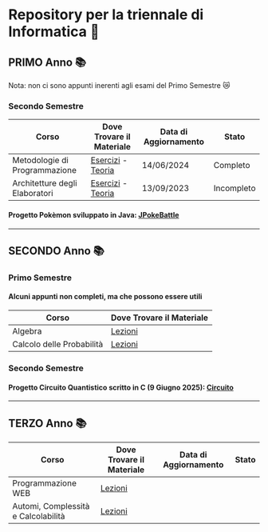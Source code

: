 # Repository per la triennale di Informatica 🌸
## PRIMO Anno 📚
Nota: non ci sono appunti inerenti agli esami del Primo Semestre 😿
### Secondo Semestre
  | Corso                          | Dove Trovare il Materiale                                                                                   | Data di Aggiornamento      | Stato |
  |--------------------------------|------------------------------------------------------------------------------------------------------------|------------| ---------|
  | Metodologie di Programmazione  | [Esercizi](https://github.com/ajhxia/UNI/tree/main/Primo%20Anno/Metodologie%20di%20Programmazione/Esercizi) - [Teoria](https://github.com/ajhxia/UNI/tree/main/Primo%20Anno/Metodologie%20di%20Programmazione/Teoria)  | 14/06/2024 | Completo |
  | Architetture degli Elaboratori | [Esercizi](https://github.com/ajhxia/UNI/tree/main/Primo%20Anno/Architettura%20degli%20Elaboratori/Esercizi) - [Teoria](https://github.com/ajhxia/UNI/tree/main/Primo%20Anno/Architettura%20degli%20Elaboratori/Teoria)  | 13/09/2023 | Incompleto |

#### Progetto Pokèmon sviluppato in Java: [JPokeBattle](https://github.com/ajhxia/UNI/tree/main/Primo%20Anno/Metodologie%20di%20Programmazione/Project-JPokeBattle)
---
## SECONDO Anno 📚
### Primo Semestre
#### Alcuni appunti non completi, ma che possono essere utili
  | Corso                          | Dove Trovare il Materiale                                                                                  |
  |--------------------------------|------------------------------------------------------------------------------------------------------------|
  | Algebra | [Lezioni](https://github.com/ajhxia/UNI/tree/main/Secondo%20Anno/Algebra)   |
  | Calcolo delle Probabilità | [Lezioni](https://github.com/ajhxia/UNI/tree/main/Secondo%20Anno/Calcolo%20delle%20Probabilit%C3%A0) |

### Secondo Semestre
#### Progetto Circuito Quantistico scritto in C (9 Giugno 2025): [Circuito](https://github.com/ajhxia/UNI/tree/main/Secondo%20Anno/Sistemi%20Operativi%20II/Progetto%20(Appello%209%20Giugno%202025))

--- 
## TERZO Anno 📚
| Corso                          | Dove Trovare il Materiale                                                                                   | Data di Aggiornamento      | Stato |
  |--------------------------------|------------------------------------------------------------------------------------------------------------|------------| ---------|
  | Programmazione WEB  |[Lezioni](https://github.com/ajhxia/UNI/tree/main/Terzo%20Anno/Programmazione%20WEB) | | |
  | Automi, Complessità e Calcolabilità  |[Lezioni](https://github.com/ajhxia/UNI/tree/main/Terzo%20Anno/Automi%2C%20Complessit%C3%A0%20e%20Calcolabilit%C3%A0) | | |
